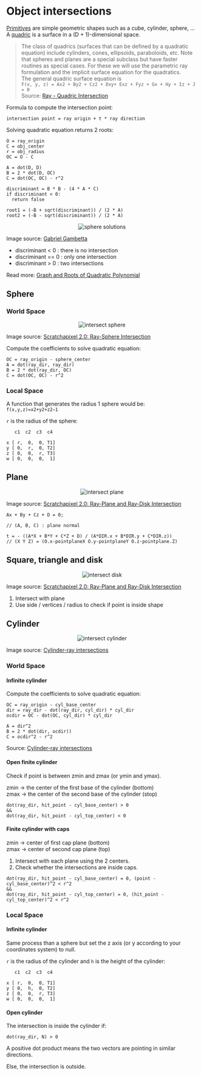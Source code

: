 # Object intersections

[Primitives](https://en.wikipedia.org/wiki/Geometric_primitive) are simple geometric shapes such as a cube, cylinder, sphere, ...  
A [quadric](https://en.wikipedia.org/wiki/Quadric) is a surface in a (D + 1)-dimensional space.

> The class of quadrics (surfaces that can be defined by a quadratic equation) include cylinders, cones, ellipsoids, paraboloids, etc. Note that spheres and planes are a special subclass but have faster routines as special cases. For these we will use the parametric ray formulation and the implicit surface equation for the quadratics.  
The general quadric surface equation is  
`F(x, y, z) = Ax2 + By2 + Cz2 + Dxy+ Exz + Fyz + Gx + Hy + Iz + J = 0`  
Source: [Ray - Quadric Intersection](http://skuld.bmsc.washington.edu/people/merritt/graphics/quadrics.html)

Formula to compute the intersection point:

```
intersection point = ray origin + t * ray direction
```

Solving quadratic equation returns 2 roots:

```
O = ray_origin
C = obj_center
r = obj_radius
OC = O - C

A = dot(D, D)
B = 2 * dot(D, OC)
C = dot(OC, OC) - r^2

discriminant = B * B - (4 * A * C)
if discriminant < 0:
  return false

root1 = (-B + sqrt(discriminant)) / (2 * A)
root2 = (-B - sqrt(discriminant)) / (2 * A)
```

<p align="center">
  <img src="assets/04-sphere-solutions.png" alt="sphere solutions" />
</p>

Image source: [Gabriel Gambetta](https://www.gabrielgambetta.com/computer-graphics-from-scratch/basic-ray-tracing.html)

- discriminant < 0 : there is no intersection
- discriminant == 0 : only one intersection
- discriminant > 0 : two intersections

Read more: [Graph and Roots of Quadratic Polynomial](https://www.cut-the-knot.org/Curriculum/Algebra/QuadraticPolynomial.shtml)

## Sphere

### World Space

<p align="center">
  <img src="assets/inter_sphere.png" alt="intersect sphere" />
</p>

Image source: [Scratchapixel 2.0: Ray-Sphere Intersection](https://www.scratchapixel.com/lessons/3d-basic-rendering/minimal-ray-tracer-rendering-simple-shapes/ray-sphere-intersection)

Compute the coefficients to solve quadratic equation:

```
OC = ray_origin - sphere_center
A = dot(ray_dir, ray_dir)
B = 2 * dot(ray_dir, OC)
C = dot(OC, OC) - r^2
```

### Local Space

A function that generates the radius 1 sphere would be: `f(x,y,z)=x2+y2+z2−1`

`r` is the radius of the sphere:

```
   c1  c2  c3  c4

x [ r,  0,  0, T1]
y [ 0,  r,  0, T2]
z [ 0,  0,  r, T3]
w [ 0,  0,  0,  1]
```

## Plane

<p align="center">
  <img src="assets/inter_plane.png" alt="intersect plane" />
</p>

Image source: [Scratchapixel 2.0: Ray-Plane and Ray-Disk Intersection](https://www.scratchapixel.com/lessons/3d-basic-rendering/minimal-ray-tracer-rendering-simple-shapes/ray-plane-and-ray-disk-intersection)

```
Ax + By + Cz + D = 0; 

// (A, B, C) : plane normal

t = - ((A*X + B*Y + C*Z + D) / (A*DIR.x + B*DIR.y + C*DIR.z))
// (X Y Z) = (O.x-pointplaneX O.y-pointplaneY O.z-pointplane.Z)
```

## Square, triangle and disk

<p align="center">
  <img src="assets/inter_disk.png" alt="intersect disk" />
</p>

Image source: [Scratchapixel 2.0: Ray-Plane and Ray-Disk Intersection](https://www.scratchapixel.com/lessons/3d-basic-rendering/minimal-ray-tracer-rendering-simple-shapes/ray-plane-and-ray-disk-intersection)

1. Intersect with plane
2. Use side / vertices / radius to check if point is inside shape

## Cylinder

<p align="center">
  <img src="assets/inter_cylinder.png" alt="intersect cylinder" />
</p>

Image source: [Cylinder-ray intersections](https://mrl.nyu.edu/~dzorin/rend05/lecture2.pdf)

### World Space

#### Infinite cylinder

Compute the coefficients to solve quadratic equation:

```
OC = ray_origin - cyl_base_center
dir = ray_dir - dot(ray_dir, cyl_dir) * cyl_dir
ocdir = OC - dot(OC, cyl_dir) * cyl_dir

A = dir^2
B = 2 * dot(dir, ocdir))
C = ocdir^2 - r^2
```

Source: [Cylinder-ray intersections](https://mrl.nyu.edu/~dzorin/rend05/lecture2.pdf)

#### Open finite cylinder

Check if point is between zmin and zmax (or ymin and ymax).

zmin -> the center of the first base of the cylinder (bottom)  
zmax -> the center of the second base of the cylinder (stop)  

```
dot(ray_dir, hit_point - cyl_base_center) > 0
&&
dot(ray_dir, hit_point - cyl_top_center) < 0
```

#### Finite cylinder with caps

zmin -> center of first cap plane (bottom)  
zmax -> center of second cap plane (top)  

1. Intersect with each plane using the 2 centers.
2. Check whether the intersections are inside caps.

```
dot(ray_dir, hit_point - cyl_base_center) = 0, (point - cyl_base_center)^2 < r^2
&&
dot(ray_dir, hit_point - cyl_top_center) = 0, (hit_point - cyl_top_center)^2 < r^2
```

### Local Space

#### Infinite cylinder

Same process than a sphere but set the z axis (or y according to your coordinates system) to null.

`r` is the radius of the cylinder and `h` is the height of the cylinder:

```
   c1  c2  c3  c4

x [ r,  0,  0, T1]
y [ 0,  h,  0, T2]
z [ 0,  0,  r, T3]
w [ 0,  0,  0,  1]
```

#### Open cylinder

The intersection is inside the cylinder if:

```
dot(ray_dir, N) > 0
```

A positive dot product means the two vectors are pointing in similar directions.

Else, the intersection is outside.
